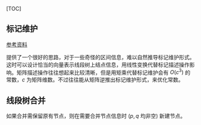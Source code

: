 [TOC]

## 标记维护

[参考资料](https://www.luogu.com.cn/blog/George-Plover/qian-tan-xian-xing-lan-biao-ji-wei-hu-ji-qiao-yi-xian-duan-shu-wei-li)

提供了一个很好的思路，对于一些奇怪的区间信息，难以自然推导标记维护形式。  
这时可以设计恰当的向量表示线段树上结点信息，用线性变换代替标记描述操作影响。矩阵描述操作往往想起来比较清晰，但是用矩乘代替标记维护会有 $O(c^3)$ 的常数，$c$ 为矩阵维数。不过往往能从矩阵逆推出标记维护形式，来优化常数。

## 线段树合并

如果合并需保留原有节点，则在需要合并节点信息时 ($p, q$ 均非空) 新建节点。